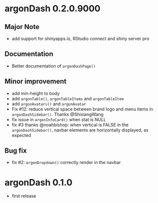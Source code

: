 # argonDash 0.2.0.9000

## Major Note 
- add support for shinyapps.io, RStudio connect and shiny server pro

## Documentation
- Better documentation of `argonDashPage()`

## Minor improvement
- add min-height to body
- add `argonTable()`, `argonTableItems` and `argonTableItem`
- add `argonAvatars()` and `argonAvatar` 
- Fix #12: reduce vertical space between brand logo and menu items in `argonDashSidebar()`. Thanks @ShixiangWang
- fix issue in `argonInfoCard()` when stat is NULL
- fix #3 thanks @noahbishop: when vertical is FALSE in the `argonDashSidebar()`,
navbar elements are horizontally displayed, as expected

## Bug fix
- fix #2: `argonDropdown()` correctly render in the navbar

# argonDash 0.1.0
- first release
